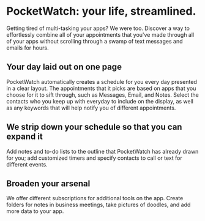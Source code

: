# PocketWatch: your life, streamlined.

Getting tired of multi-tasking your apps? We were too. Discover a way to effortlessly combine all of your appointments that you've made through all of your apps without scrolling through a swamp of text messages and emails for hours. 

## Your day laid out on one page
PocketWatch automatically creates a schedule for you every day presented in a clear layout. The appointments that it picks are based on 
apps that you choose for it to sift through, such as Messages, Email, and Notes. Select the contacts who you keep up with everyday to 
include on the display, as well as any keywords that will help notify you of different appointments.

## We strip down your schedule so that you can expand it
Add notes and to-do lists to the outline that PocketWatch has already drawn for you; add customized timers and specify contacts to call or text for different events.

## Broaden your arsenal
We offer different subscriptions for additional tools on the app. Create folders for notes in business meetings, take pictures of doodles, and add more data to your app. 
